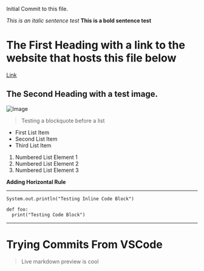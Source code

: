 Initial Commit to this file.


*This is an italic sentence test*
**This is a bold sentence test**


# The First Heading with a link to the website that hosts this file below
[Link](https://github.com/ShoumilSarkar/cse15l-lab-reports/edit/main/index.md)



## The Second Heading with a test image.
![Image](https://media.gcflearnfree.org/content/55e0730c7dd48174331f5164_01_17_2014/whatisacomputer_desktop_computers.jpg)


> Testing a blockquote before a list

* First List Item
* Second List Item
* Third List Item


1. Numbered List Element 1
2. Numbered List Element 2
3. Numbered List Element 3


**Adding Horizontal Rule**

---



`System.out.println("Testing Inline Code Block")` 



```
def foo:
  print("Testing Code Block")
```



---
# Trying Commits From VSCode

> Live markdown preview is cool
